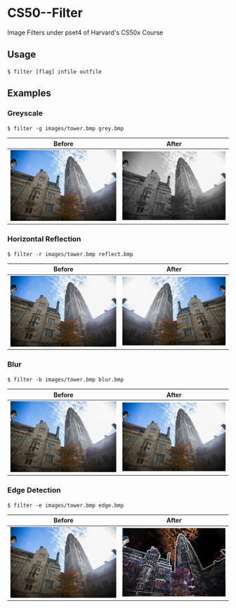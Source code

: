 # CS50--Filter
Image Filters under pset4 of Harvard's CS50x Course

## Usage
```
$ filter [flag] infile outfile
```
## Examples

### Greyscale
```
$ filter -g images/tower.bmp grey.bmp
```
Before | After
----------------------------------------------|-------------------------------
![Before](images/tower.bmp?raw=true "Before") |![After](grey.bmp?raw=true "After")

### Horizontal Reflection
```
$ filter -r images/tower.bmp reflect.bmp
```
Before | After
----------------------------------------------|-------------------------------
![Before](images/tower.bmp?raw=true "Before") |![After](reflect.bmp?raw=true "After")

### Blur
```
$ filter -b images/tower.bmp blur.bmp
```
Before | After
----------------------------------------------|-------------------------------
![Before](images/tower.bmp?raw=true "Before") |![After](blur.bmp?raw=true "After")

### Edge Detection
```
$ filter -e images/tower.bmp edge.bmp
```
Before | After
----------------------------------------------|-------------------------------
![Before](images/tower.bmp?raw=true "Before") |![After](edge.bmp?raw=true "After")
